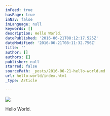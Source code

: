```yaml
---
inFeed: true
hasPage: true
inNav: false
inLanguage: null
keywords: []
description: Hello World.
datePublished: '2016-06-21T08:12:17.525Z'
dateModified: '2016-06-21T08:11:32.756Z'
title: ''
author: []
authors: []
publisher: null
starred: false
sourcePath: _posts/2016-06-21-hello-world.md
url: hello-world/index.html
_type: Article

---
```

![](https://the-grid-user-content.s3-us-west-2.amazonaws.com/6d5633b6-fcab-4348-b888-8614a4c07e71.png)

Hello World.